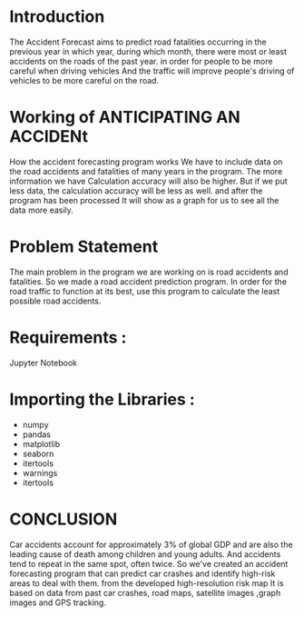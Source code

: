 
# Introduction 
 
   The Accident Forecast aims to predict road fatalities occurring in the previous year in which year, during which month, there were most or least accidents on the roads of the past year. in order for people to be more careful when driving vehicles And the traffic will improve people's driving of vehicles to be more careful on the road.

# Working of ANTICIPATING AN ACCIDENt 

  How the accident forecasting program works We have to include data on the road accidents and fatalities of many years in the program. The more information we have Calculation accuracy will also be higher. But if we put less data, the calculation accuracy will be less as well. and after the program has been processed It will show as a graph for us to see all the data more easily.

# Problem Statement 

  The main problem in the program we are working on is road accidents and fatalities. So we made a road accident prediction program. In order for the road traffic to function at its best, use this program to calculate the least possible road accidents.

# Requirements :

  Jupyter Notebook
  
# Importing the Libraries :

 - numpy
 - pandas
 - matplotlib
 - seaborn
 - itertools
 - warnings
 - itertools
 
# CONCLUSION 

  Car accidents account for approximately 3% of global GDP and are also the leading cause of death among children and young adults. And accidents tend to repeat in the same spot, often twice. So we've created an accident forecasting program that can predict car crashes and identify high-risk areas to deal with them. from the developed high-resolution risk map It is based on data from past car crashes, road maps, satellite images ,graph images and GPS tracking.

